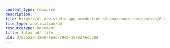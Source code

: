 ```yaml
---
content_type: resource
description: ''
file: https://ol-ocw-studio-app-production.s3.amazonaws.com/courses/6-004-computation-structures-spring-2017/d782552b3a60aead78eb10a927ec558d_7dhuZ6V9tcY.pdf
file_type: application/pdf
resourcetype: Document
title: 3play pdf file
uid: d782552b-3a60-aead-78eb-10a927ec558d
---
```

